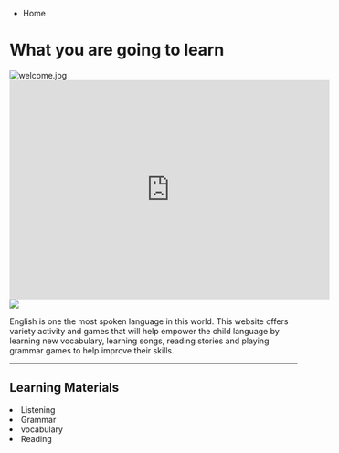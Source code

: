 
<ul class="breadcrumb">
  <li>Home</li>
</ul>

<h1> What you are going to learn</h1>



<img src="/rfuddin/ABCLearnEnglishwithme/blob/master/img/welcome.jpg?raw=true" alt="welcome.jpg">


 
<iframe src="https://archive.org/embed/AUDIO1_20171122" width="560" height="384" frameborder="0" webkitallowfullscreen="true" mozallowfullscreen="true" allowfullscreen></iframe>
<img src="https://www.123rf.com/photo_49793772_learn-english-design-vector-illustration-eps10-graphic.html" />
<p>English is one the most spoken language in this world. This website offers variety activity and games that will help empower the child language by learning new vocabulary, learning songs, reading stories and playing grammar games to help improve their skills.   </p>

<hr>
<h2>Learning Materials </h2>

 <li>Listening
 <li>Grammar
 <li>vocabulary 
<li>Reading   



  
 
 
 
  

  

 
  






